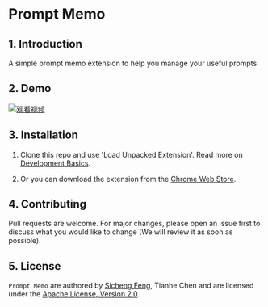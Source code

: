 # Prompt Memo

## 1. Introduction

A simple prompt memo extension to help you manage your useful prompts.

## 2. Demo
[![观看视频](https://img.youtube.com/vi/rULrGjo_th8/0.jpg)](https://www.youtube.com/watch?v=rULrGjo_th8)


## 3. Installation

1. Clone this repo and use 'Load Unpacked Extension'. Read more on [Development Basics](https://developer.chrome.com/docs/extensions/mv3/getstarted/development-basics/#load-unpacked).


2. Or you can download the extension from the [Chrome Web Store](https://chromewebstore.google.com/detail/prompt-memo/bpeebljgkfnfgfgeilbmoonnbfohmgek
).


## 4. Contributing

Pull requests are welcome. For major changes, please open an issue first to discuss what you would like to change (We will review it as soon as possible).

## 5. License

`Prompt Memo` are authored by [Sicheng Feng](https://fscdc.github.io/), Tianhe Chen and are licensed under the [Apache License, Version 2.0](/LICENSE).